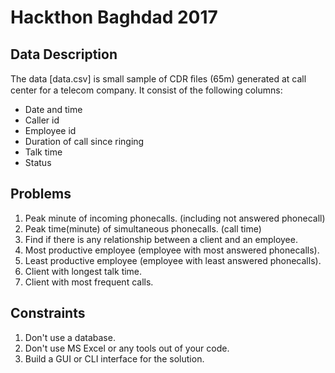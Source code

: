 # Hackthon Baghdad 2017 

## Data Description 

The data [data.csv] is small sample of CDR ﬁles (65m) generated at call center for a telecom company. It consist of the following columns:

* Date and time
* Caller id
* Employee id 
* Duration of call since ringing
* Talk time 
* Status 

## Problems 

1. Peak minute of incoming phonecalls. (including not answered phonecall)
2. Peak time(minute) of simultaneous phonecalls. (call time) 
3. Find if there is any relationship between a client and an employee. 
4. Most productive employee (employee with most answered phonecalls). 
5. Least productive employee (employee with least answered phonecalls).
6. Client with longest talk time.
7. Client with most frequent calls.

## Constraints 

1. Don't use a database.
2. Don't use MS Excel or any tools out of your code.
3. Build a GUI or CLI interface for the solution.
